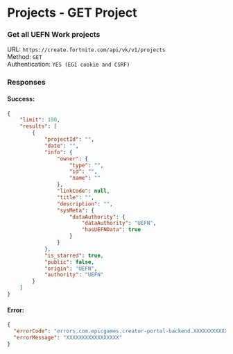 # Projects - GET Project
### Get all UEFN Work projects

URL: `https://create.fortnite.com/api/vk/v1/projects` \
Method: `GET` \
Authentication: `YES (EG1 cookie and CSRF)`


### Responses
#### Success:
```json
{
    "limit": 100,
    "results": [
        {
            "projectId": "",
            "date": "",
            "info": {
                "owner": {
                    "type": "",
                    "id": "",
                    "name": ""
                },
                "linkCode": null,
                "title": "",
                "description": "",
                "sysMeta": {
                    "dataAuthority": {
                        "dataAuthority": "UEFN",
                        "hasUEFNData": true
                    }
                }
            },
            "is_starred": true,
            "public": false,
            "origin": "UEFN",
            "authority": "UEFN"
        }
    ]
}
```

#### Error:
```json
{
  "errorCode": "errors.com.epicgames.creator-portal-backend.XXXXXXXXXXXXX",
  "errorMessage": "XXXXXXXXXXXXXXXXX"
}
```
